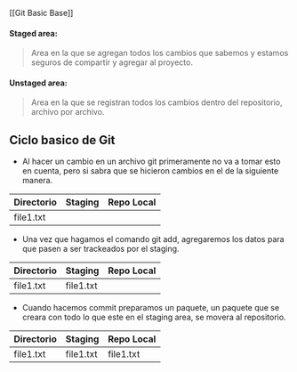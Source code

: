 [[Git Basic Base]]

#### Staged area:
> Area en la que se agregan todos los cambios que sabemos y estamos seguros de compartir y agregar al proyecto.

#### Unstaged area:
> Area en la que se registran todos los cambios dentro del repositorio, archivo por archivo.

## Ciclo basico de Git
- Al hacer un cambio en un archivo git primeramente no va a tomar esto en cuenta, pero si sabra que se hicieron cambios en el de la siguiente manera.

| Directorio | Staging | Repo Local |
| ---------- | -------- | ----- | 
 | file1.txt | | | 
 
 -  Una vez que hagamos el comando git add, agregaremos los datos para que pasen a ser trackeados por el staging.
 
 | Directorio | Staging | Repo Local |
| ---------- | -------- | ----- | 
 | file1.txt | file1.txt | | 
 
- Cuando hacemos commit preparamos un paquete, un paquete que se creara con todo lo que este en el staging area,  se movera al repositorio.

| Directorio | Staging   | Repo Local      |
| ---------- | --------  | -----     | 
| file1.txt  | file1.txt | file1.txt | 